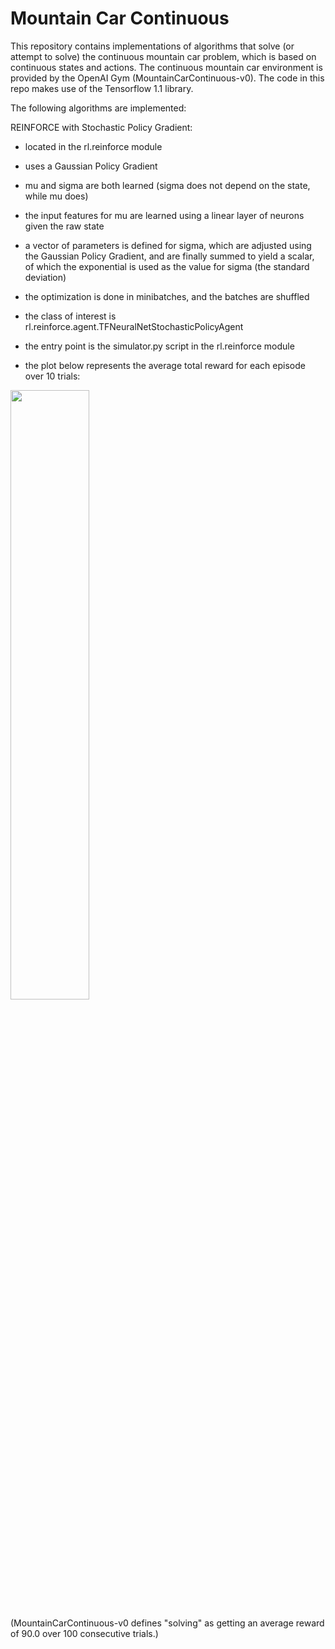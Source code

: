 Mountain Car Continuous
=======================

This repository contains implementations of algorithms that solve (or attempt to solve) the continuous mountain car
problem, which is based on continuous states and actions. The continuous mountain car environment is provided by the 
OpenAI Gym (MountainCarContinuous-v0). The code in this repo makes use of the Tensorflow 1.1 library.

The following algorithms are implemented:
 
REINFORCE with Stochastic Policy Gradient:
- located in the rl.reinforce module
- uses a Gaussian Policy Gradient
- mu and sigma are both learned (sigma does not depend on the state, while mu does)
- the input features for mu are learned using a linear layer of neurons given the raw state
- a vector of parameters is defined for sigma, which are adjusted using the Gaussian Policy Gradient, and are finally 
summed to yield a scalar, of which the exponential is used as the value for sigma (the standard deviation) 
- the optimization is done in minibatches, and the batches are shuffled
- the class of interest is rl.reinforce.agent.TFNeuralNetStochasticPolicyAgent
- the entry point is the simulator.py script in the rl.reinforce module

- the plot below represents the average total reward for each episode over 10 trials:

<img src="https://raw.githubusercontent.com/lantunes/mountain-car-continuous/master/util/gaussian-policy-gradient-10-runs.png" width="50%"/>

(MountainCarContinuous-v0 defines "solving" as getting an average reward of 90.0 over 100 consecutive trials.)